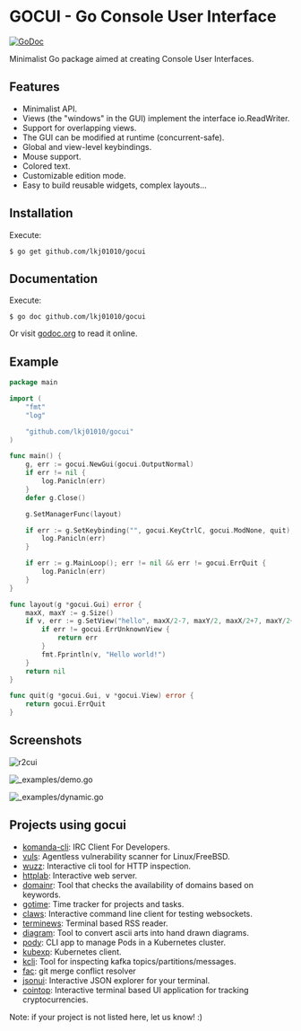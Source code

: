 # GOCUI - Go Console User Interface

[![GoDoc](https://godoc.org/github.com/lkj01010/gocui?status.svg)](https://godoc.org/github.com/lkj01010/gocui)

Minimalist Go package aimed at creating Console User Interfaces.

## Features

* Minimalist API.
* Views (the "windows" in the GUI) implement the interface io.ReadWriter.
* Support for overlapping views.
* The GUI can be modified at runtime (concurrent-safe).
* Global and view-level keybindings.
* Mouse support.
* Colored text.
* Customizable edition mode.
* Easy to build reusable widgets, complex layouts...

## Installation

Execute:

```
$ go get github.com/lkj01010/gocui
```

## Documentation

Execute:

```
$ go doc github.com/lkj01010/gocui
```

Or visit [godoc.org](https://godoc.org/github.com/lkj01010/gocui) to read it
online.

## Example

```go
package main

import (
	"fmt"
	"log"

	"github.com/lkj01010/gocui"
)

func main() {
	g, err := gocui.NewGui(gocui.OutputNormal)
	if err != nil {
		log.Panicln(err)
	}
	defer g.Close()

	g.SetManagerFunc(layout)

	if err := g.SetKeybinding("", gocui.KeyCtrlC, gocui.ModNone, quit); err != nil {
		log.Panicln(err)
	}

	if err := g.MainLoop(); err != nil && err != gocui.ErrQuit {
		log.Panicln(err)
	}
}

func layout(g *gocui.Gui) error {
	maxX, maxY := g.Size()
	if v, err := g.SetView("hello", maxX/2-7, maxY/2, maxX/2+7, maxY/2+2); err != nil {
		if err != gocui.ErrUnknownView {
			return err
		}
		fmt.Fprintln(v, "Hello world!")
	}
	return nil
}

func quit(g *gocui.Gui, v *gocui.View) error {
	return gocui.ErrQuit
}
```

## Screenshots

![r2cui](https://cloud.githubusercontent.com/assets/1223476/19418932/63645052-93ce-11e6-867c-da5e97e37237.png)

![_examples/demo.go](https://cloud.githubusercontent.com/assets/1223476/5992750/720b84f0-aa36-11e4-88ec-296fa3247b52.png)

![_examples/dynamic.go](https://cloud.githubusercontent.com/assets/1223476/5992751/76ad5cc2-aa36-11e4-8204-6a90269db827.png)

## Projects using gocui

* [komanda-cli](https://github.com/mephux/komanda-cli): IRC Client For Developers.
* [vuls](https://github.com/future-architect/vuls): Agentless vulnerability scanner for Linux/FreeBSD.
* [wuzz](https://github.com/asciimoo/wuzz): Interactive cli tool for HTTP inspection.
* [httplab](https://github.com/gchaincl/httplab): Interactive web server.
* [domainr](https://github.com/MichaelThessel/domainr): Tool that checks the availability of domains based on keywords.
* [gotime](https://github.com/nanohard/gotime): Time tracker for projects and tasks.
* [claws](https://github.com/thehowl/claws): Interactive command line client for testing websockets.
* [terminews](http://github.com/antavelos/terminews): Terminal based RSS reader.
* [diagram](https://github.com/esimov/diagram): Tool to convert ascii arts into hand drawn diagrams.
* [pody](https://github.com/JulienBreux/pody): CLI app to manage Pods in a Kubernetes cluster.
* [kubexp](https://github.com/alitari/kubexp): Kubernetes client.
* [kcli](https://github.com/cswank/kcli): Tool for inspecting kafka topics/partitions/messages.
* [fac](https://github.com/mkchoi212/fac): git merge conflict resolver
* [jsonui](https://github.com/gulyasm/jsonui): Interactive JSON explorer for your terminal.
* [cointop](https://github.com/miguelmota/cointop): Interactive terminal based UI application for tracking cryptocurrencies.

Note: if your project is not listed here, let us know! :)
